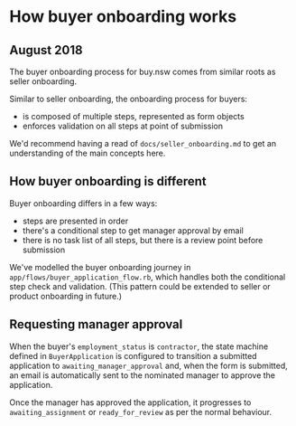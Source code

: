 # How buyer onboarding works
## August 2018

The buyer onboarding process for buy.nsw comes from similar roots as seller onboarding.

Similar to seller onboarding, the onboarding process for buyers:

- is composed of multiple steps, represented as form objects
- enforces validation on all steps at point of submission

We'd recommend having a read of `docs/seller_onboarding.md` to get an understanding of the main concepts here.

## How buyer onboarding is different

Buyer onboarding differs in a few ways:

- steps are presented in order
- there's a conditional step to get manager approval by email
- there is no task list of all steps, but there is a review point before submission

We've modelled the buyer onboarding journey in `app/flows/buyer_application_flow.rb`, which handles both the conditional step check and validation. (This pattern could be extended to seller or product onboarding in future.)

## Requesting manager approval

When the buyer's `employment_status` is `contractor`, the state machine defined in `BuyerApplication` is configured to transition a submitted application to `awaiting_manager_approval` and, when the form is submitted, an email is automatically sent to the nominated manager to approve the application.

Once the manager has approved the application, it progresses to `awaiting_assignment` or `ready_for_review` as per the normal behaviour.
